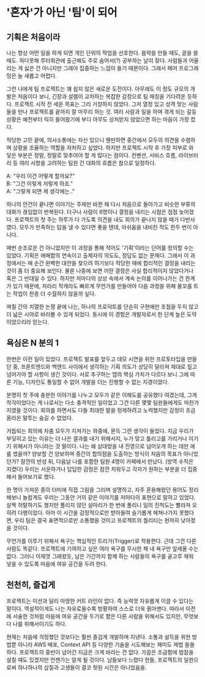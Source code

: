 # '혼자'가 아닌 '팀'이 되어

## 기획은 처음이라

나는 항상 어떤 일을 하게 되면 개인 단위의 작업을 선호한다. 음악을 만들 때도, 글을 쓸 때도. 하다못해 루터회관에 출근해도 주로 숨어서(?) 공부하는 날이 잦다. 사람들과 어울리는 게 싫은 건 아니지만 그래야 집중하는 느낌이 들기 때문이다. 그래서 페어 프로그래밍은 늘 새롭고 어렵다.

그런 나에게 팀 프로젝트는 꽤 쉽지 않은 새로운 도전이다. 아무래도 이 정도 규모의 개발은 처음이다 보니, 긴장과 설렘이 교차하는 복잡한 감정으로 팀 매칭을 기다려온 듯하다. 프로젝트 시작 전 세운 목표는 그리 거창하지 않았다. 그저 열정 있고 성격 맞는 사람들을 만나 프로젝트를 끝까지 잘 마무리 하는 것. 여러 사람과 일을 하며 겪게 되는 갈등 상황은 예전부터 익히 들어왔기에 부디 아무도 상처받지 않았으면 하는 마음이 가장 컸다.

적당한 고민 끝에, 의사소통에는 자신 있으니 웬만하면 중간에서 모두의 의견을 수렴하며 상황을 조율하는 역할을 자처하고 싶었다. 하지만 프로젝트 시작 후 가장 피부로 와 닿은 부분은 정말, 정말로 맞추어야 할 게 많다는 점이다. 컨벤션, 서비스 흐름, 라이브러리 등 여러 사항을 고려하는 팀원 간 대화의 흐름은 참으로 일정하다.

A: "우리 이건 어떻게 할까요?"  
B: "그건 이렇게 저렇게 하죠."  
A: "그렇게 되면 제 생각에는.."

하나의 안건이 끝나면 이야기는 주제만 바뀐 채 다시 처음으로 돌아가고 비슷한 부류의 대화가 끊임없이 반복된다. 더구나 사람이 6명이니 결정을 내리는 시점은 점점 늦어졌다. 프로젝트의 첫 주는 하루가 다 가도록 의견을 내도 회의가 끝나지 않을 때가 다반사였다. 모두가 만족하는 답을 낼 수 있다면 좋을 텐데, 아쉬움을 내비친 적도 한두 번이 아니다.

매번 순조로운 건 아니었지만 이 과정을 통해 적어도 '기획'이라는 단어를 정의할 수는 있었다. 기획은 애매함의 연속이고 출제자의 의도도, 정답도 없는 문제다. 그래서 이 과정에서는 매 순간 완벽한 대안을 찾으려 하기보다 적당한 때에 합리적인 결정을 내리는 것이 좀 더 중요해 보인다. 물론 나중에 보면 어떤 결정은 사실 합리적이지 않았다거나 혹은 그 반대일 수 있다. 하지만 저마다의 상상 속에서 계속 논의를 이어나가는 건 한계가 있기 때문에, 차라리 작게라도 빠르게 무언가를 만들어야 다음 과정을 위해 물꼬를 트는 작업이 한층 더 수월하지 않을까 싶다.

며칠 간의 치열한 논쟁 끝에 나는, 하나의 프로덕트를 단순히 구현에만 초점을 두지 않고 더 넓은 시야로 바라볼 수 있게 되었다. 동시에 이 경험은 개발자로서 한 단계 높은 도약이었으리라 믿는다.

## 욕심은 N 분의 1

한번은 이런 일이 있었다. 프로젝트 발표를 앞두고 데모 시연을 위한 프로토타입을 만들던 중, 프론트엔드와 백엔드 사이에서 생각하는 기획 의도가 상당히 달라져 제대로 짚고 넘어가야 할 사항이 생긴 것이다. 서로 추구하는 앱의 핵심 가치가 다르다 보니 그에 따른 기능, 디자인도 통일할 수 없어 개발을 더는 진행할 수 없는 지경이었다.

분명히 첫 주에 충분한 이야기를 나누고 모두가 같은 이해도를 공유했다 여겼는데, 그게 착각이었다는 게 나로서는 다소 충격적인 일이었고 그건 다른 몇몇 팀원들에게도 마찬가지였을 것이다. 회의를 하면서도 다들 최대한 말을 정제하려고 노력했지만 감정이 조금 올라온 말투는 숨길 수 없었다.

거듭되는 회의에 차츰 모두가 지쳐가는 와중에, 문득 그런 생각이 들었다. 지금 우리가 부딪히고 있는 이유는 더 나은 결과를 내기 위해서지, 누가 맞고 틀리고를 가리거나 이기기 위해서가 아니라는 것 말이다. 나는 왜 상대방을 내 진영으로 넘어오게 하는 데만 애를 썼을까? 양보할 건 양보하며 중간의 합의점을 도출하는 방식이 처음의 목표가 아니었던가? 잠깐의 반성 뒤, 다음날 나를 포함한 팀원 4명이 카페에서 만났다. (방역 수칙은 지켰다) 우리는 서운하거나 답답한 감정은 잠깐 치워두고 각자가 원하는 부분을 더 집중해서 들어보기로 했다.

한 명이 가져온 종이 더미에 직접 그림을 그리며 설명하고, 자주 혼용해왔던 용어도 정리해보니 놀랍게도 우리는 그동안 거의 같은 이야기를 저마다의 표현으로 말하고 있었다. 살짝 허탈하기도 했지만 풀리지 않던 실마리가 한 번에 풀리니 일의 진척도는 빨라져 오히려 다행이었다. 아마 이 시간을 감정적으로만 받아들여 슬기롭게 헤쳐나가지 못했다면, 우리 팀은 결국 표면적으로만 소통했을 것이고 프로젝트의 퀄리티는 현저히 낮아졌을 것이다.

무언가를 이루기 위해서 욕구는 핵심적인 트리거(Trigger)로 작용한다. 근데 그건 다른 사람도 똑같다. 프로젝트에 기여하고 싶은 여러 욕구를 무시한 채 내 욕구만 앞세울 수는 없다. 그러니 이제껏 그래왔듯, 남은 기간까지 함께 하는 사람들의 욕구를 골고루 채워 넣을 수 있도록 마음에 여유 공간을 두려 한다.

## 천천히, 즐겁게

프로젝트는 미션과 달리 마땅한 커트 라인이 없다. 즉 능력껏 자유롭게 이끌 수 있다는 말이다. 역설적이게도 나는 자유로울수록 방황하여 스스로 더욱 옭아맨다. 따라서 이전에 서술한 것처럼 마음에 여유 공간을 두기로 함은 다른 사람을 위해서도 있지만, 무엇보다 나를 위해서이기도 하다.

현재는 처음에 걱정했던 것보다는 훨씬 즐겁게 개발하며 지낸다. 소통과 설득을 위한 방법뿐 아니라 AWS 배포, Context API 등 다양한 기술을 시도해보는 재미도 제법 쏠쏠하다. 프로젝트의 중반이 넘어간 지금은 크게 바라는 건 없다. 가끔은 조급함에 밤잠을 설칠 때도 있겠지만 언젠가는 알게 될 것이다. 남들보다 느렸다 한들, 프로젝트의 일원으로써 하나하나의 삽질과 고생들이 결코 헛된 시간은 아니었음을.
